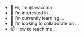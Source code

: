 - 👋 Hi, I’m @avaccma
- 👀 I’m interested in ...
- 🌱 I’m currently learning ...
- 💞️ I’m looking to collaborate on ...
- 📫 How to reach me ...

<!---
avaccma/avaccma is a ✨ special ✨ repository because its `README.md` (this file) appears on your GitHub profile.
You can click the Preview link to take a look at your changes.
--->
